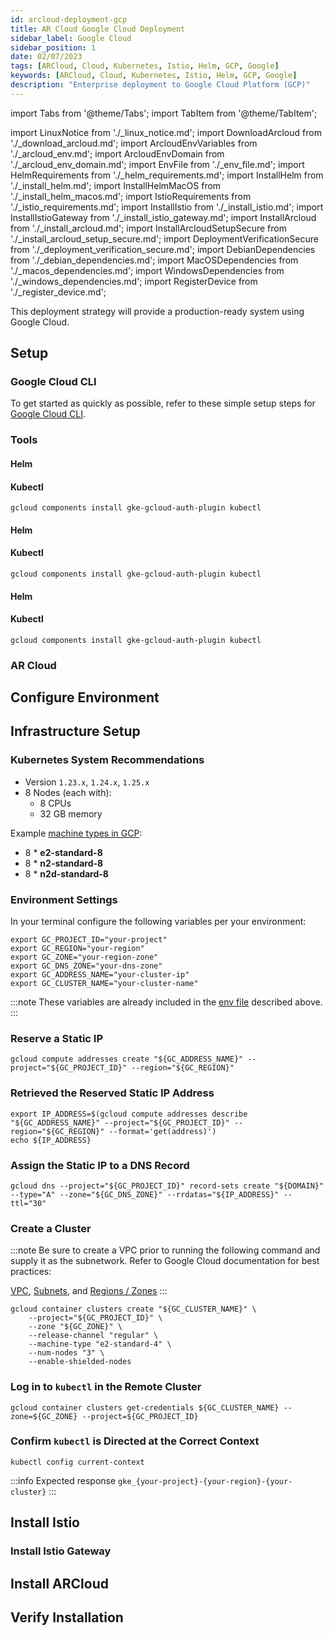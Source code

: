 ```yaml
---
id: arcloud-deployment-gcp
title: AR Cloud Google Cloud Deployment
sidebar_label: Google Cloud
sidebar_position: 1
date: 02/07/2023
tags: [ARCloud, Cloud, Kubernetes, Istio, Helm, GCP, Google]
keywords: [ARCloud, Cloud, Kubernetes, Istio, Helm, GCP, Google]
description: "Enterprise deployment to Google Cloud Platform (GCP)"
---
```

import Tabs from '@theme/Tabs';
import TabItem from '@theme/TabItem';

import LinuxNotice from './_linux_notice.md';
import DownloadArcloud from './_download_arcloud.md';
import ArcloudEnvVariables from './_arcloud_env.md';
import ArcloudEnvDomain from './_arcloud_env_domain.md';
import EnvFile from './_env_file.md';
import HelmRequirements from './_helm_requirements.md';
import InstallHelm from './_install_helm.md';
import InstallHelmMacOS from './_install_helm_macos.md';
import IstioRequirements from './_istio_requirements.md';
import InstallIstio from './_install_istio.md';
import InstallIstioGateway from './_install_istio_gateway.md';
import InstallArcloud from './_install_arcloud.md';
import InstallArcloudSetupSecure from './_install_arcloud_setup_secure.md';
import DeploymentVerificationSecure from './_deployment_verification_secure.md';
import DebianDependencies from './_debian_dependencies.md';
import MacOSDependencies from './_macos_dependencies.md';
import WindowsDependencies from './_windows_dependencies.md';
import RegisterDevice from './_register_device.md';

This deployment strategy will provide a production-ready system using Google Cloud.

<LinuxNotice />

## Setup

<Tabs groupId="operating-systems">
  <TabItem value="linux" label="Debian/Ubuntu" default>

<DebianDependencies />

  </TabItem>
  <TabItem value="windows" label="Windows">

<WindowsDependencies />

<DebianDependencies />

  </TabItem>
  <TabItem value="macos" label="MacOS">

<MacOSDependencies />

  </TabItem>
</Tabs>

### Google Cloud CLI

To get started as quickly as possible, refer to these simple setup steps for [Google Cloud CLI](https://cloud.google.com/sdk/docs/install).

### Tools

<Tabs groupId="operating-systems">
  <TabItem value="linux" label="Debian/Ubuntu" default>

#### Helm

<HelmRequirements />

<InstallHelm />

#### Kubectl

```shell
gcloud components install gke-gcloud-auth-plugin kubectl
```

  </TabItem>
  <TabItem value="windows" label="Windows">

#### Helm

<HelmRequirements />

<InstallHelm />

#### Kubectl

```shell
gcloud components install gke-gcloud-auth-plugin kubectl
```

  </TabItem>
  <TabItem value="macos" label="MacOS">

#### Helm

<HelmRequirements />

<InstallHelmMacOS />

#### Kubectl

```shell
gcloud components install gke-gcloud-auth-plugin kubectl
```

  </TabItem>
</Tabs>

### AR Cloud

<DownloadArcloud />

## Configure Environment

<ArcloudEnvVariables />

<ArcloudEnvDomain />

<EnvFile />

## Infrastructure Setup

### Kubernetes System Recommendations

- Version `1.23.x`, `1.24.x`, `1.25.x`
- 8 Nodes (each with):
  - 8 CPUs
  - 32 GB memory

Example [machine types in GCP](https://cloud.google.com/compute/docs/general-purpose-machines):

- 8 * **e2-standard-8**
- 8 * **n2-standard-8**
- 8 * **n2d-standard-8**

### Environment Settings

In your terminal configure the following variables per your environment:

```shell showLineNumbers
export GC_PROJECT_ID="your-project"
export GC_REGION="your-region"
export GC_ZONE="your-region-zone"
export GC_DNS_ZONE="your-dns-zone"
export GC_ADDRESS_NAME="your-cluster-ip"
export GC_CLUSTER_NAME="your-cluster-name"
```

:::note
These variables are already included in the [env file](#configure-environment) described above.
:::

### Reserve a Static IP

```shell
gcloud compute addresses create "${GC_ADDRESS_NAME}" --project="${GC_PROJECT_ID}" --region="${GC_REGION}"
```

### Retrieved the Reserved Static IP Address

```shell showLineNumbers
export IP_ADDRESS=$(gcloud compute addresses describe "${GC_ADDRESS_NAME}" --project="${GC_PROJECT_ID}" --region="${GC_REGION}" --format='get(address)')
echo ${IP_ADDRESS}
```

### Assign the Static IP to a DNS Record

```shell
gcloud dns --project="${GC_PROJECT_ID}" record-sets create "${DOMAIN}" --type="A" --zone="${GC_DNS_ZONE}" --rrdatas="${IP_ADDRESS}" --ttl="30"
```

### Create a Cluster

:::note
Be sure to create a VPC prior to running the following command and supply it as the subnetwork. Refer to Google Cloud documentation for best practices:

[VPC](https://cloud.google.com/vpc/docs/vpc), [Subnets](https://cloud.google.com/vpc/docs/subnets), and [Regions / Zones](https://cloud.google.com/compute/docs/regions-zones)
:::

```shell showLineNumbers
gcloud container clusters create "${GC_CLUSTER_NAME}" \
    --project="${GC_PROJECT_ID}" \
    --zone "${GC_ZONE}" \
    --release-channel "regular" \
    --machine-type "e2-standard-4" \
    --num-nodes "3" \
    --enable-shielded-nodes
```

### Log in to `kubectl` in the Remote Cluster

```shell
gcloud container clusters get-credentials ${GC_CLUSTER_NAME} --zone=${GC_ZONE} --project=${GC_PROJECT_ID}
```

### Confirm `kubectl` is Directed at the Correct Context

```shell
kubectl config current-context
```

:::info Expected response
`gke_{your-project}-{your-region}-{your-cluster}`
:::

## Install Istio

<IstioRequirements />

<InstallIstio />

### Install Istio Gateway

<InstallIstioGateway />

## Install ARCloud

<InstallArcloud />

<InstallArcloudSetupSecure />

## Verify Installation

<DeploymentVerificationSecure />

<RegisterDevice />
